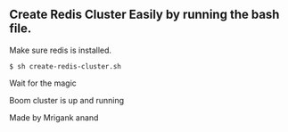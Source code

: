 ## Create Redis Cluster Easily by running the bash file.
Make sure redis is installed.

```shell
$ sh create-redis-cluster.sh
```

Wait for the magic

Boom cluster is up and running

Made by Mrigank anand

